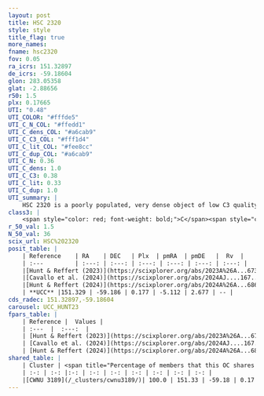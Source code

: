 ```yaml
---
layout: post
title: HSC 2320
style: style
title_flag: true
more_names: 
fname: hsc2320
fov: 0.05
ra_icrs: 151.32897
de_icrs: -59.18604
glon: 283.05358
glat: -2.88656
r50: 1.5
plx: 0.17665
UTI: "0.48"
UTI_COLOR: "#fffde5"
UTI_C_N_COL: "#ffedd1"
UTI_C_dens_COL: "#a6cab9"
UTI_C_C3_COL: "#fff1d4"
UTI_C_lit_COL: "#fee8cc"
UTI_C_dup_COL: "#a6cab9"
UTI_C_N: 0.36
UTI_C_dens: 1.0
UTI_C_C3: 0.38
UTI_C_lit: 0.33
UTI_C_dup: 1.0
UTI_summary: |
    HSC 2320 is a poorly populated, very dense object of low C3 quality. It was recently reported in the literature. This object shares a large percentage of members with a later reported entry.
class3: |
    <span style="color: red; font-weight: bold;">C</span><span style="color: #FFC300; font-weight: bold;">B</span>
r_50_val: 1.5
N_50_val: 36
scix_url: HSC%202320
posit_table: |
    | Reference    | RA    | DEC   | Plx  | pmRA  | pmDE   |  Rv  |
    | :---         | :---: | :---: | :---: | :---: | :---: | :---: |
    |[Hunt & Reffert (2023)](https://scixplorer.org/abs/2023A%26A...673A.114H) | 151.328 | -59.185 | 0.186 | -5.116 | 2.686 | -- |
    |[Cavallo et al. (2024)](https://scixplorer.org/abs/2024AJ....167...12C) | 151.335 | -59.184 | 0.184 | -- | -- | -- |
    |[Hunt & Reffert (2024)](https://scixplorer.org/abs/2024A%26A...686A..42H) | 151.328 | -59.185 | 0.186 | -5.116 | 2.686 | -- |
    | **UCC** |151.329 | -59.186 | 0.177 | -5.112 | 2.677 | -- | 
cds_radec: 151.32897,-59.18604
carousel: UCC_HUNT23
fpars_table: |
    | Reference |  Values |
    | :---  |  :---:  |
    | [Hunt & Reffert (2023)](https://scixplorer.org/abs/2023A%26A...673A.114H) | `AV50=2.55, diffAV50=1.621, MOD50=13.441, logAge50=7.687` |
    | [Cavallo et al. (2024)](https://scixplorer.org/abs/2024AJ....167...12C) | `AV50=1.86, dMod50=12.98, logAge50=8.58, [Fe/H]50=0.56` |
    | [Hunt & Reffert (2024)](https://scixplorer.org/abs/2024A%26A...686A..42H) | `MassJ=692.281` |
shared_table: |
    | Cluster | <span title="Percentage of members that this OC shares with the ones listed">%</span>   | RA   | DEC   | Plx   | pmRA  | pmDE  | Rv | UTI |
    | :-: | :-: |:-: | :-: | :-: | :-: | :-: | :-: | :-: |
    |[CWNU 3189](/_clusters/cwnu3189/)| 100.0 | 151.33 | -59.18 | 0.17 | -5.11 | 2.68 | -- |0.06 |
---
```

